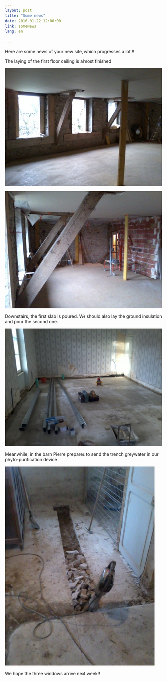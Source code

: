 ```yaml
---
layout: post
title: "Some news"
date: 2016-01-22 12:00:00
link: someNews
lang: en

---
```


Here are some news of your new site, which progresses a lot !!

The laying of the first floor ceiling is almost finished

![](/images/plafond.jpg)

![](/images/plafond2.jpg)


Downstairs, the first slab is poured. We should also lay the ground insulation and pour the second one.

![](/images/dalle.jpg)

Meanwhile, in the barn Pierre prepares to send the trench greywater in our phyto-purification device

![](/images/tranchee.jpg)

We hope the three windows arrive next week!!

